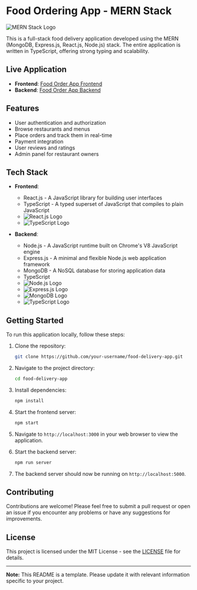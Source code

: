 # Food Ordering App - MERN Stack

![MERN Stack Logo](https://upload.wikimedia.org/wikipedia/commons/9/94/MERN-logo.png)

This is a full-stack food delivery application developed using the MERN (MongoDB, Express.js, React.js, Node.js) stack. The entire application is written in TypeScript, offering strong typing and scalability.

## Live Application

- **Frontend**: [Food Order App Frontend](https://food-order-app-mern.onrender.com)
- **Backend**: [Food Order App Backend](https://food-order-app-mern-backend.onrender.com)

## Features

- User authentication and authorization
- Browse restaurants and menus
- Place orders and track them in real-time
- Payment integration
- User reviews and ratings
- Admin panel for restaurant owners

## Tech Stack

- **Frontend**:
  - React.js - A JavaScript library for building user interfaces
  - TypeScript - A typed superset of JavaScript that compiles to plain JavaScript
  - ![React.js Logo](react_logo.png)
  - ![TypeScript Logo](typescript_logo.png)

- **Backend**:
  - Node.js - A JavaScript runtime built on Chrome's V8 JavaScript engine
  - Express.js - A minimal and flexible Node.js web application framework
  - MongoDB - A NoSQL database for storing application data
  - TypeScript
  - ![Node.js Logo](nodejs_logo.png)
  - ![Express.js Logo](expressjs_logo.png)
  - ![MongoDB Logo](mongodb_logo.png)
  - ![TypeScript Logo](typescript_logo.png)

## Getting Started

To run this application locally, follow these steps:

1. Clone the repository:

   ```bash
   git clone https://github.com/your-username/food-delivery-app.git
   ```

2. Navigate to the project directory:

   ```bash
   cd food-delivery-app
   ```

3. Install dependencies:

   ```bash
   npm install
   ```

4. Start the frontend server:

   ```bash
   npm start
   ```

5. Navigate to `http://localhost:3000` in your web browser to view the application.

6. Start the backend server:

   ```bash
   npm run server
   ```

7. The backend server should now be running on `http://localhost:5000`.

## Contributing

Contributions are welcome! Please feel free to submit a pull request or open an issue if you encounter any problems or have any suggestions for improvements.

## License

This project is licensed under the MIT License - see the [LICENSE](LICENSE) file for details.

---

**Note:** This README is a template. Please update it with relevant information specific to your project.

